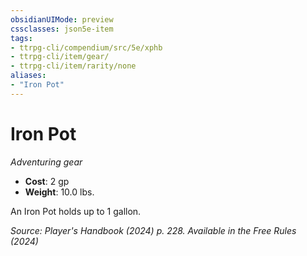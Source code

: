 ```yaml
---
obsidianUIMode: preview
cssclasses: json5e-item
tags:
- ttrpg-cli/compendium/src/5e/xphb
- ttrpg-cli/item/gear/
- ttrpg-cli/item/rarity/none
aliases: 
- "Iron Pot"
---
```

# Iron Pot
*Adventuring gear*  


- **Cost**: 2 gp
- **Weight**: 10.0 lbs.

An Iron Pot holds up to 1 gallon.

*Source: Player's Handbook (2024) p. 228. Available in the Free Rules (2024)*